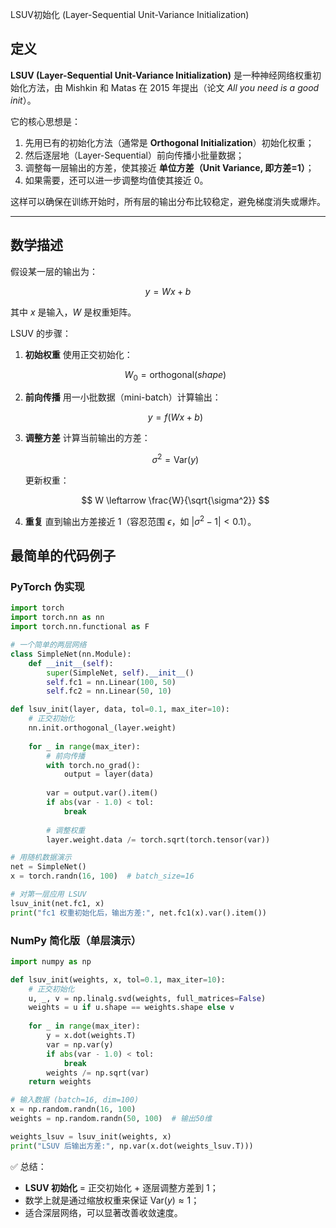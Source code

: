 LSUV初始化 (Layer-Sequential Unit-Variance Initialization)



## 定义

**LSUV (Layer-Sequential Unit-Variance Initialization)** 是一种神经网络权重初始化方法，由 Mishkin 和 Matas 在 2015 年提出（论文 *All you need is a good init*）。

它的核心思想是：

1. 先用已有的初始化方法（通常是 **Orthogonal Initialization**）初始化权重；
2. 然后逐层地（Layer-Sequential）前向传播小批量数据；
3. 调整每一层输出的方差，使其接近 **单位方差（Unit Variance, 即方差=1）**；
4. 如果需要，还可以进一步调整均值使其接近 0。

这样可以确保在训练开始时，所有层的输出分布比较稳定，避免梯度消失或爆炸。

---

## 数学描述

假设某一层的输出为：

$$
y = W x + b
$$

其中 $x$ 是输入，$W$ 是权重矩阵。

LSUV 的步骤：

1. **初始权重**
   使用正交初始化：

   $$
   W_0 = \text{orthogonal}(shape)
   $$

2. **前向传播**
   用一小批数据（mini-batch）计算输出：

   $$
   y = f(Wx + b)
   $$

3. **调整方差**
   计算当前输出的方差：

   $$
   \sigma^2 = \text{Var}(y)
   $$

   更新权重：

   $$
   W \leftarrow \frac{W}{\sqrt{\sigma^2}}
   $$

4. **重复** 直到输出方差接近 1（容忍范围 $\epsilon$，如 $|\sigma^2 - 1| < 0.1$）。



## 最简单的代码例子

### PyTorch 伪实现

```python
import torch
import torch.nn as nn
import torch.nn.functional as F

# 一个简单的两层网络
class SimpleNet(nn.Module):
    def __init__(self):
        super(SimpleNet, self).__init__()
        self.fc1 = nn.Linear(100, 50)
        self.fc2 = nn.Linear(50, 10)

def lsuv_init(layer, data, tol=0.1, max_iter=10):
    # 正交初始化
    nn.init.orthogonal_(layer.weight)
    
    for _ in range(max_iter):
        # 前向传播
        with torch.no_grad():
            output = layer(data)
        
        var = output.var().item()
        if abs(var - 1.0) < tol:
            break
        
        # 调整权重
        layer.weight.data /= torch.sqrt(torch.tensor(var))

# 用随机数据演示
net = SimpleNet()
x = torch.randn(16, 100)  # batch_size=16

# 对第一层应用 LSUV
lsuv_init(net.fc1, x)
print("fc1 权重初始化后，输出方差:", net.fc1(x).var().item())
```



### NumPy 简化版（单层演示）

```python
import numpy as np

def lsuv_init(weights, x, tol=0.1, max_iter=10):
    # 正交初始化
    u, _, v = np.linalg.svd(weights, full_matrices=False)
    weights = u if u.shape == weights.shape else v
    
    for _ in range(max_iter):
        y = x.dot(weights.T)
        var = np.var(y)
        if abs(var - 1.0) < tol:
            break
        weights /= np.sqrt(var)
    return weights

# 输入数据 (batch=16, dim=100)
x = np.random.randn(16, 100)
weights = np.random.randn(50, 100)  # 输出50维

weights_lsuv = lsuv_init(weights, x)
print("LSUV 后输出方差:", np.var(x.dot(weights_lsuv.T)))
```



✅ 总结：

* **LSUV 初始化** = 正交初始化 + 逐层调整方差到 1；
* 数学上就是通过缩放权重来保证 $\text{Var}(y) \approx 1$；
* 适合深层网络，可以显著改善收敛速度。



